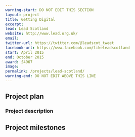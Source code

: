 ```yaml
---
warning-start: DO NOT EDIT THIS SECTION
layout: project
title: Getting Digital
excerpt: 
lead: Lead Scotland
website: http://www.lead.org.uk/
email: 
twitter-url: https://twitter.com/@leadscot_tweet 
facebook-url: https://www.facebook.com/likeleadscotland
start: April 2015
end: October 2015
award: £4967
image:
permalink: /projects/lead-scotland/
warning-end: DO NOT EDIT ABOVE THIS LINE
---
```



## Project plan

### Project description


## Project milestones
